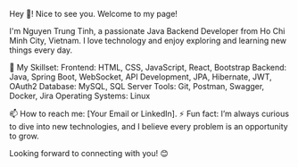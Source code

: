 Hey 👋! Nice to see you.
Welcome to my page!

I'm Nguyen Trung Tinh, a passionate Java Backend Developer from Ho Chi Minh City, Vietnam.
I love technology and enjoy exploring and learning new things every day.

🔧 My Skillset:
Frontend: HTML, CSS, JavaScript, React, Bootstrap
Backend: Java, Spring Boot, WebSocket, API Development, JPA, Hibernate, JWT, OAuth2
Database: MySQL, SQL Server
Tools: Git, Postman, Swagger, Docker, Jira
Operating Systems: Linux

📫 How to reach me: [Your Email or LinkedIn].
⚡ Fun fact: I’m always curious to dive into new technologies, and I believe every problem is an opportunity to grow.

Looking forward to connecting with you! 😊
